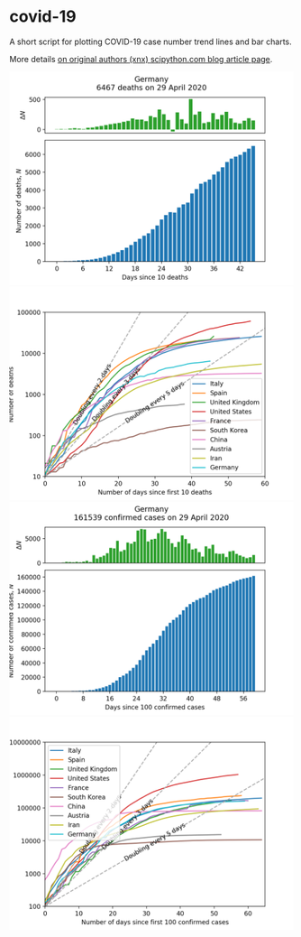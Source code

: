 # covid-19
A short script for plotting COVID-19 case number trend lines and bar charts.

More details [on original authors (xnx) scipython.com blog article page](https://scipython.com/blog/plotting-covid-19-case-growth-charts/).

![COVID-19 death data for Germany](imgdir/germany-20200430-deaths.png)
![COVID-19 death trends for 10 countries](imgdir/country-comparison-20200430-deaths.png)
![COVID-19 case data for Germany](imgdir/germany-20200430-cases.png)
![COVID-19 case trends for 10 countries](imgdir/country-comparison-20200430-cases.png)
